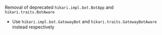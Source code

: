 Removal of deprecated `hikari.impl.bot.BotApp` and `hikari.traits.BotAware`
- Use `hikari.impl.bot.GatewayBot` and `hikari.traits.GatewayBotAware` instead respectively
